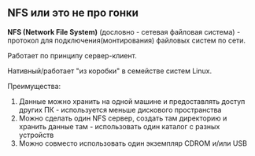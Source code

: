 ##  NFS или это не про гонки

**NFS (Network File System)** (дословно - сетевая файловая система) - протокол для подключения(монтирования) файловых систем по сети.

Работает по принципу сервер-клиент.

Нативный/работает "из коробки" в семействе систем Linux.

Преимущества: 
1. Данные можно хранить на одной машине и предоставлять доступ других ПК - используется меньше дискового пространства
2. Можно сделать один NFS сервер, создать там директорию и хранить данные там - использовать один каталог с разных устройств
3. Можно совместо использовать один экземпляр CDROM и/или USB 

